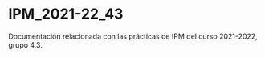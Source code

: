# IPM_2021-22_43

Documentación relacionada con las prácticas de IPM del curso 2021-2022, grupo 4.3.
